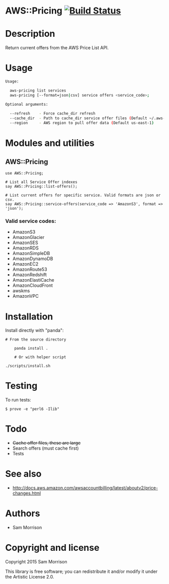 AWS::Pricing [![Build Status](https://travis-ci.org/scmorrison/perl6-aws-pricing.svg?branch=master)](https://travis-ci.org/scmorrison/perl6-aws-pricing)
============

Description
===========

Return current offers from the AWS Price List API.

Usage
=====

```bash
Usage:

  aws-pricing list services
  aws-pricing [--format=json|csv] service offers <service_code>;

Optional arguments:
  
  --refresh    - Force cache_dir refresh
  --cache_dir  - Path to cache_dir service offer files (Default ~/.aws-pricing)
  --region     - AWS region to pull offer data (Default us-east-1)
```

Modules and utilities
=====================

AWS::Pricing
--------------

```perl6
use AWS::Pricing;

# List all Service Offer indexes
say AWS::Pricing::list-offers();
	
# List current offers for specific service. Valid formats are json or csv.
say AWS::Pricing::service-offers(service_code => 'AmazonS3', format => 'json');
```

### Valid service codes:

* AmazonS3
* AmazonGlacier
* AmazonSES
* AmazonRDS
* AmazonSimpleDB
* AmazonDynamoDB
* AmazonEC2
* AmazonRoute53
* AmazonRedshift
* AmazonElastiCache
* AmazonCloudFront
* awskms
* AmazonVPC


Installation
============

Install directly with "panda":

    # From the source directory
   
		panda install .

		# Or with helper script

    ./scripts/install.sh


Testing
=======

To run tests:

```
$ prove -e "perl6 -Ilib"
```

Todo
====

* ~~Cache offer files, these are large~~
* Search offers (must cache first)
* Tests

See also
========

* http://docs.aws.amazon.com/awsaccountbilling/latest/aboutv2/price-changes.html

Authors
=======

  * Sam Morrison

Copyright and license
=====================

Copyright 2015 Sam Morrison

This library is free software; you can redistribute it and/or modify it under the Artistic License 2.0.
